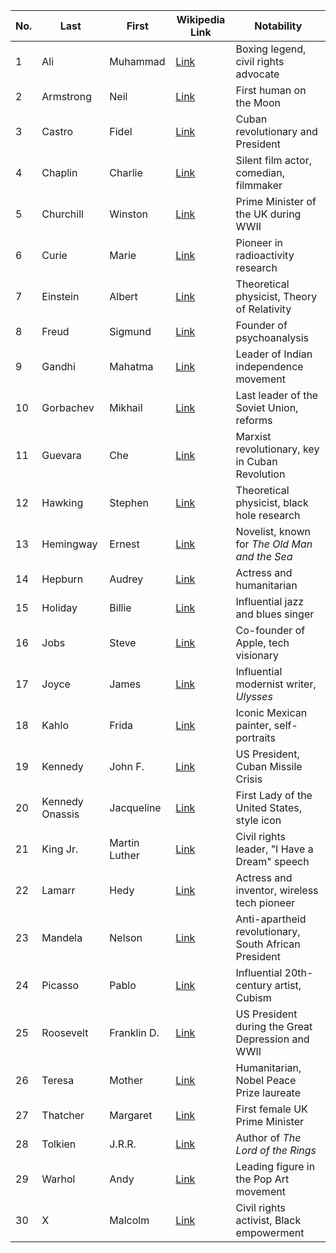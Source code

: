 | **No.** | **Last**         | **First**      | **Wikipedia Link**                                    | **Notability**                             |
|---------|-------------------|----------------|-------------------------------------------------------|--------------------------------------------|
| 1       | Ali               | Muhammad       | [Link](https://en.wikipedia.org/wiki/Muhammad_Ali)    | Boxing legend, civil rights advocate      |
| 2       | Armstrong         | Neil           | [Link](https://en.wikipedia.org/wiki/Neil_Armstrong)  | First human on the Moon                   |
| 3       | Castro            | Fidel          | [Link](https://en.wikipedia.org/wiki/Fidel_Castro)    | Cuban revolutionary and President         |
| 4       | Chaplin           | Charlie        | [Link](https://en.wikipedia.org/wiki/Charlie_Chaplin) | Silent film actor, comedian, filmmaker    |
| 5       | Churchill         | Winston        | [Link](https://en.wikipedia.org/wiki/Winston_Churchill) | Prime Minister of the UK during WWII      |
| 6       | Curie             | Marie          | [Link](https://en.wikipedia.org/wiki/Marie_Curie)     | Pioneer in radioactivity research         |
| 7       | Einstein          | Albert         | [Link](https://en.wikipedia.org/wiki/Albert_Einstein) | Theoretical physicist, Theory of Relativity |
| 8       | Freud             | Sigmund        | [Link](https://en.wikipedia.org/wiki/Sigmund_Freud)   | Founder of psychoanalysis                 |
| 9       | Gandhi            | Mahatma        | [Link](https://en.wikipedia.org/wiki/Mahatma_Gandhi)  | Leader of Indian independence movement    |
| 10      | Gorbachev         | Mikhail        | [Link](https://en.wikipedia.org/wiki/Mikhail_Gorbachev) | Last leader of the Soviet Union, reforms  |
| 11      | Guevara           | Che            | [Link](https://en.wikipedia.org/wiki/Che_Guevara)     | Marxist revolutionary, key in Cuban Revolution |
| 12      | Hawking           | Stephen        | [Link](https://en.wikipedia.org/wiki/Stephen_Hawking) | Theoretical physicist, black hole research |
| 13      | Hemingway         | Ernest         | [Link](https://en.wikipedia.org/wiki/Ernest_Hemingway) | Novelist, known for *The Old Man and the Sea* |
| 14      | Hepburn           | Audrey         | [Link](https://en.wikipedia.org/wiki/Audrey_Hepburn)  | Actress and humanitarian                  |
| 15      | Holiday           | Billie         | [Link](https://en.wikipedia.org/wiki/Billie_Holiday)  | Influential jazz and blues singer         |
| 16      | Jobs              | Steve          | [Link](https://en.wikipedia.org/wiki/Steve_Jobs)      | Co-founder of Apple, tech visionary       |
| 17      | Joyce             | James          | [Link](https://en.wikipedia.org/wiki/James_Joyce)     | Influential modernist writer, *Ulysses*   |
| 18      | Kahlo             | Frida          | [Link](https://en.wikipedia.org/wiki/Frida_Kahlo)     | Iconic Mexican painter, self-portraits    |
| 19      | Kennedy           | John F.        | [Link](https://en.wikipedia.org/wiki/John_F._Kennedy) | US President, Cuban Missile Crisis        |
| 20      | Kennedy Onassis   | Jacqueline     | [Link](https://en.wikipedia.org/wiki/Jacqueline_Kennedy_Onassis) | First Lady of the United States, style icon |
| 21      | King Jr.          | Martin Luther  | [Link](https://en.wikipedia.org/wiki/Martin_Luther_King_Jr.) | Civil rights leader, "I Have a Dream" speech |
| 22      | Lamarr            | Hedy           | [Link](https://en.wikipedia.org/wiki/Hedy_Lamarr)     | Actress and inventor, wireless tech pioneer |
| 23      | Mandela           | Nelson         | [Link](https://en.wikipedia.org/wiki/Nelson_Mandela)  | Anti-apartheid revolutionary, South African President |
| 24      | Picasso           | Pablo          | [Link](https://en.wikipedia.org/wiki/Pablo_Picasso)   | Influential 20th-century artist, Cubism   |
| 25      | Roosevelt         | Franklin D.    | [Link](https://en.wikipedia.org/wiki/Franklin_D._Roosevelt) | US President during the Great Depression and WWII |
| 26      | Teresa            | Mother         | [Link](https://en.wikipedia.org/wiki/Mother_Teresa)   | Humanitarian, Nobel Peace Prize laureate  |
| 27      | Thatcher          | Margaret       | [Link](https://en.wikipedia.org/wiki/Margaret_Thatcher) | First female UK Prime Minister            |
| 28      | Tolkien           | J.R.R.         | [Link](https://en.wikipedia.org/wiki/J._R._R._Tolkien) | Author of *The Lord of the Rings*         |
| 29      | Warhol            | Andy           | [Link](https://en.wikipedia.org/wiki/Andy_Warhol)     | Leading figure in the Pop Art movement    |
| 30      | X                 | Malcolm        | [Link](https://en.wikipedia.org/wiki/Malcolm_X)       | Civil rights activist, Black empowerment  |